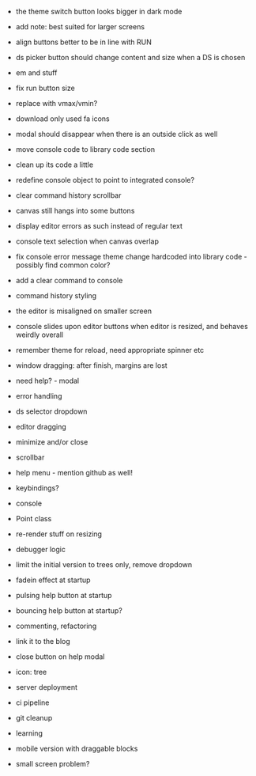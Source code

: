 - the theme switch button looks bigger in dark mode
- add note: best suited for larger screens
- align buttons better to be in line with RUN
- ds picker button should change content and size when a DS is chosen
- em and stuff
- fix run button size
- replace with vmax/vmin?
- download only used fa icons
- modal should disappear when there is an outside click as well
- move console code to library code section
- clean up its code a little
- redefine console object to point to integrated console?
- clear command history scrollbar
- canvas still hangs into some buttons
- display editor errors as such instead of regular text
- console text selection when canvas overlap
- fix console error message theme change hardcoded into library code - possibly find common color?
- add a clear command to console
- command history styling
- the editor is misaligned on smaller screen
- console slides upon editor buttons when editor is resized, and behaves weirdly overall
- remember theme for reload, need appropriate spinner etc
- window dragging: after finish, margins are lost


- need help? - modal
- error handling
- ds selector dropdown
- editor dragging
- minimize and/or close
- scrollbar
- help menu - mention github as well!
- keybindings?
- console
- Point class
- re-render stuff on resizing
- debugger logic
- limit the initial version to trees only, remove dropdown
- fadein effect at startup
- pulsing help button at startup
- bouncing help button at startup?
- commenting, refactoring
- link it to the blog
- close button on help modal
- icon: tree

- server deployment
- ci pipeline
- git cleanup
- learning
- mobile version with draggable blocks

- small screen problem?